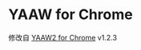 # YAAW for Chrome

修改自 [YAAW2 for Chrome](https://chrome.google.com/webstore/detail/yaaw2-for-chrome/mpkodccbngfoacfalldjimigbofkhgjn) v1.2.3
